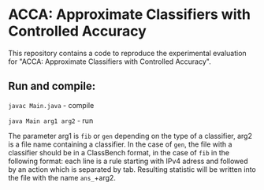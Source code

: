 # ACCA: Approximate Classifiers with Controlled Accuracy
This repository contains a code to reproduce the experimental evaluation for "ACCA: Approximate Classifiers with Controlled Accuracy".

## Run and compile: 

`javac Main.java` - compile

`java Main arg1 arg2` - run 

The parameter arg1 is `fib` or `gen` depending on the type of a classifier, arg2 is a file name containing a classifier. In the case of `gen`, the file with a classifier should be in a ClassBench format, in the case of `fib` in the following format: each line is a rule starting with IPv4 adress and followed by an action which is separated by tab. Resulting statistic will be written into the file with the name `ans_`+arg2.
 
